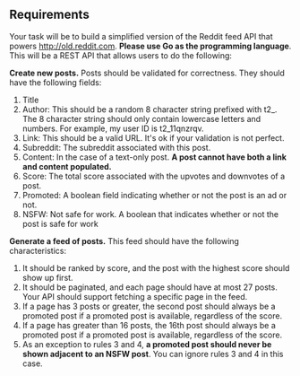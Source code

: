 ## Requirements

Your task will be to build a simplified version of the Reddit feed API that powers
http://old.reddit.com. **Please use Go as the programming language**. This will be a REST API
that allows users to do the following:

**Create new posts.** Posts should be validated for correctness. They should have the following
fields:

1. Title
2. Author: This should be a random 8 character string prefixed with t2_. The 8 character
string should only contain lowercase letters and numbers. For example, my user ID is
t2_11qnzrqv.
3. Link: This should be a valid URL. It's ok if your validation is not perfect.
4. Subreddit: The subreddit associated with this post.
5. Content: In the case of a text-only post. **A post cannot have both a link and content
populated.**
6. Score: The total score associated with the upvotes and downvotes of a post.
7. Promoted: A boolean field indicating whether or not the post is an ad or not.
8. NSFW: Not safe for work. A boolean that indicates whether or not the post is safe for
work

**Generate a feed of posts.** This feed should have the following characteristics:

1. It should be ranked by score, and the post with the highest score should show up first.
2. It should be paginated, and each page should have at most 27 posts. Your API should
support fetching a specific page in the feed.
3. If a page has 3 posts or greater, the second post should always be a promoted post if a
promoted post is available, regardless of the score.
4. If a page has greater than 16 posts, the 16th post should always be a promoted post if a
promoted post is available, regardless of the score.
5. As an exception to rules 3 and 4, **a promoted post should never be shown adjacent
to an NSFW post**. You can ignore rules 3 and 4 in this case.

